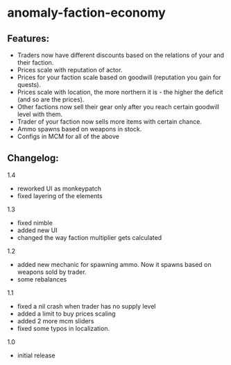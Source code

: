 # anomaly-faction-economy

## Features:

* Traders now have different discounts based on the relations of your and their faction.
* Prices scale with reputation of actor.
* Prices for your faction scale based on goodwill (reputation you gain for quests).
* Prices scale with location, the more northern it is - the higher the deficit (and so are the prices).
* Other factions now sell their gear only after you reach certain goodwill level with them.
* Trader of your faction now sells more items with certain chance.
* Ammo spawns based on weapons in stock.
* Configs in MCM for all of the above

## Changelog:
1.4
- reworked UI as monkeypatch
- fixed layering of the elements

1.3
- fixed nimble
- added new UI
- changed the way faction multiplier gets calculated

1.2
- added new mechanic for spawning ammo. Now it spawns based on weapons sold by trader.
- some rebalances

1.1 
- fixed a nil crash when trader has no supply level
- added a limit to buy prices scaling
- added 2 more mcm sliders
- fixed some typos in localization.

1.0 
- initial release
